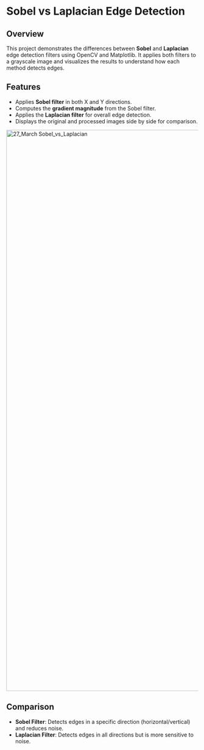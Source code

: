 # Sobel vs Laplacian Edge Detection

## Overview
This project demonstrates the differences between **Sobel** and **Laplacian** edge detection filters using OpenCV and Matplotlib. It applies both filters to a grayscale image and visualizes the results to understand how each method detects edges.

## Features
- Applies **Sobel filter** in both X and Y directions.
- Computes the **gradient magnitude** from the Sobel filter.
- Applies the **Laplacian filter** for overall edge detection.
- Displays the original and processed images side by side for comparison.

<img width="1470" alt="27_March Sobel_vs_Laplacian" src="https://github.com/user-attachments/assets/81a3c169-f43c-4ce5-ab28-9422640f9705" />

## Comparison
- **Sobel Filter**: Detects edges in a specific direction (horizontal/vertical) and reduces noise.
- **Laplacian Filter**: Detects edges in all directions but is more sensitive to noise.


